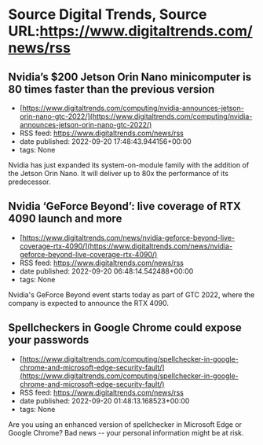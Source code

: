 # Source Digital Trends, Source URL:https://www.digitaltrends.com/news/rss

## Nvidia’s $200 Jetson Orin Nano minicomputer is 80 times faster than the previous version
 - [https://www.digitaltrends.com/computing/nvidia-announces-jetson-orin-nano-gtc-2022/](https://www.digitaltrends.com/computing/nvidia-announces-jetson-orin-nano-gtc-2022/)
 - RSS feed: https://www.digitaltrends.com/news/rss
 - date published: 2022-09-20 17:48:43.944156+00:00
 - tags: None

Nvidia has just expanded its system-on-module family with the addition of the Jetson Orin Nano. It will deliver up to 80x the performance of its predecessor.

## Nvidia ‘GeForce Beyond’: live coverage of RTX 4090 launch and more
 - [https://www.digitaltrends.com/news/nvidia-geforce-beyond-live-coverage-rtx-4090/](https://www.digitaltrends.com/news/nvidia-geforce-beyond-live-coverage-rtx-4090/)
 - RSS feed: https://www.digitaltrends.com/news/rss
 - date published: 2022-09-20 06:48:14.542488+00:00
 - tags: None

Nvidia's GeForce Beyond event starts today as part of GTC 2022, where the company is expected to announce the RTX 4090.

## Spellcheckers in Google Chrome could expose your passwords
 - [https://www.digitaltrends.com/computing/spellchecker-in-google-chrome-and-microsoft-edge-security-fault/](https://www.digitaltrends.com/computing/spellchecker-in-google-chrome-and-microsoft-edge-security-fault/)
 - RSS feed: https://www.digitaltrends.com/news/rss
 - date published: 2022-09-20 01:48:13.168523+00:00
 - tags: None

Are you using an enhanced version of spellchecker in Microsoft Edge or Google Chrome? Bad news -- your personal information might be at risk.
